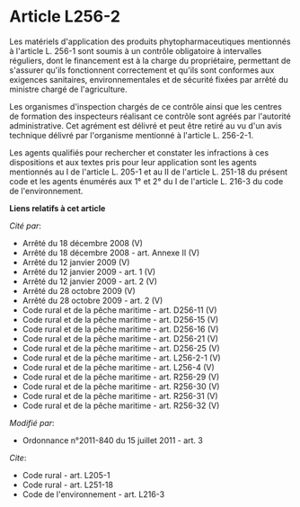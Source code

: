 # Article L256-2

Les matériels d'application des produits phytopharmaceutiques mentionnés à l'article L. 256-1 sont soumis à un contrôle
obligatoire à intervalles réguliers, dont le financement est à la charge du propriétaire, permettant de s'assurer qu'ils
fonctionnent correctement et qu'ils sont conformes aux exigences sanitaires, environnementales et de sécurité fixées par
arrêté du ministre chargé de l'agriculture. 

Les organismes d'inspection chargés de ce contrôle ainsi que les centres de formation des inspecteurs réalisant ce contrôle
sont agréés par l'autorité administrative. Cet agrément est délivré et peut être retiré au vu d'un avis technique délivré par
l'organisme mentionné à l'article L. 256-2-1. 

Les agents qualifiés pour rechercher et constater les infractions à ces dispositions et aux textes pris pour leur application
sont les agents mentionnés au I de l'article L. 205-1 et au II de l'article L. 251-18 du présent code et les agents énumérés
aux 1° et 2° du I de l'article L. 216-3 du code de l'environnement.

**Liens relatifs à cet article**

_Cité par_:

  - Arrêté du 18 décembre 2008 (V)
  - Arrêté du 18 décembre 2008 - art. Annexe II (V)
  - Arrêté du 12 janvier 2009 (V)
  - Arrêté du 12 janvier 2009 - art. 1 (V)
  - Arrêté du 12 janvier 2009 - art. 2 (V)
  - Arrêté du 28 octobre 2009 (V)
  - Arrêté du 28 octobre 2009 - art. 2 (V)
  - Code rural et de la pêche maritime - art. D256-11 (V)
  - Code rural et de la pêche maritime - art. D256-15 (V)
  - Code rural et de la pêche maritime - art. D256-16 (V)
  - Code rural et de la pêche maritime - art. D256-21 (V)
  - Code rural et de la pêche maritime - art. D256-25 (V)
  - Code rural et de la pêche maritime - art. L256-2-1 (V)
  - Code rural et de la pêche maritime - art. L256-4 (V)
  - Code rural et de la pêche maritime - art. R256-29 (V)
  - Code rural et de la pêche maritime - art. R256-30 (V)
  - Code rural et de la pêche maritime - art. R256-31 (V)
  - Code rural et de la pêche maritime - art. R256-32 (V)

_Modifié par_:

  - Ordonnance n°2011-840 du 15 juillet 2011 - art. 3

_Cite_:

  - Code rural - art. L205-1
  - Code rural - art. L251-18
  - Code de l'environnement - art. L216-3
